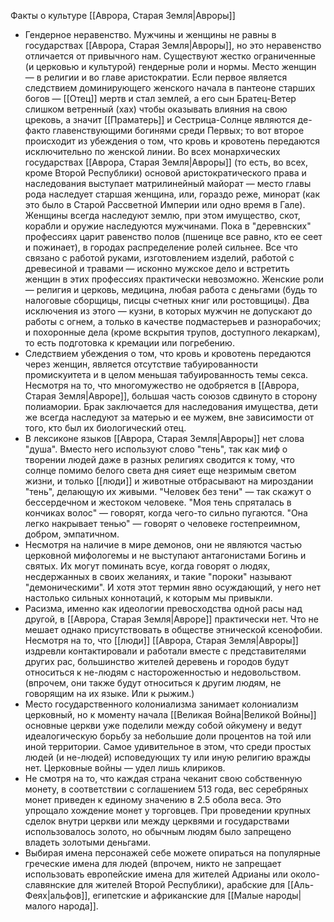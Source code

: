 Факты о культуре [[Аврора, Старая Земля|Авроры]]

* Гендерное неравенство. Мужчины и женщины не равны в государствах [[Аврора, Старая Земля|Авроры]], но это неравенство отличается от привычного нам. Существуют жестко ограниченные (и церковью и культурой) гендерные роли и нормы. Место женщин — в религии и во главе аристократии. Если первое является следствием доминирующего женского начала в пантеоне старших богов — [[Отец]] мертв и стал землей, а его сын Братец-Ветер слишком ветренный (хах) чтобы оказывать влияния на свою црековь, а значит [[Праматерь]] и Сестрица-Солнце являются де-факто главенствующими богинями среди Первых; то вот второе происходит из убеждения о том, что кровь и кровотень передаются исключительно по женской линии. Во всех монархических государствах [[Аврора, Старая Земля|Авроры]] (то есть, во всех, кроме Второй Республики) основой аристократического права и наследования выступает матрилинейный майорат — место главы рода наследует старшая женщина, или, гораздо реже, минорат (как это было в Старой Рассветной Империи или одно время в Гале). Женщины всегда наследуют землю, при этом имущество, скот, корабли и оружие наследуются мужчинами.
  Пока в "деревнских" профессиях царит равенство полов (пшенице все равно, кто ее сеет и пожинает), в городах распределение ролей сильнее. Все что связано с работой руками, изготовлением изделий, работой с древесиной и травами — исконно мужское дело и встретить женщин в этих профессиях практически невозможно. Женские роли — религия и церковь, медицина, любая работа с деньгами (будь то налоговые сборщицы, писцы счетных книг или ростовщицы). Два исключения из этого — кузни, в которых мужчин не допускают до работы с огнем, а только в качестве подмастерьев и разнорабочих; и похоронные дела (кроме вскрытия трупов, доступного лекаркам), то есть подготовка к кремации или погребению.
* Следствием убеждения о том, что кровь и кровотень передаются через женщин, является отсутствие табуированности промискуитета и в целом меньшая табуированность темы секса. Несмотря на то, что многомужество не одобряется в [[Аврора, Старая Земля|Авроре]], большая часть союзов сдвинуто в сторону полиамории. Брак заключается для наследования имущества, дети же всегда наследуют за матерью и ее мужем, вне зависимости от того, кто был их биологический отец. 
* В лексиконе языков [[Аврора, Старая Земля|Авроры]] нет слова "душа". Вместо него используют слово "тень", так как миф о творении людей даже в разных религиях сводится к тому, что солнце помимо белого света дня сияет еще незримым светом жизни, и только [[люди]] и животные отбрасывают на мироздании "тень", делающую их живыми.
  "Человек без тени" — так скажут о бессердечном и жестоком человеке. "Моя тень спряталась в кончиках волос" — говорят, когда чего-то сильно пугаются. "Она легко накрывает тенью" — говорят о человеке гостепреимном, добром, эмпатичном.
* Несмотря на наличие в мире демонов, они не являются частью церковной мифологемы и не выступают антагонистами Богинь и святых. Их могут поминать всуе, когда говорят о людях, несдержанных в своих желаниях, и такие "пороки" называют "демоническими". И хотя этот термин явно осуждающий, у него нет настолько сильных коннотаций, к которым мы привыкли.
* Расизма, именно как идеологии превосходства одной расы над другой, в [[Аврора, Старая Земля|Авроре]] практически нет. Что не мешает однако присутствовать в обществе этнической ксенофобии. Несмотря на то, что [[люди]] [[Аврора, Старая Земля|Авроры]] издревли контактировали и работали вместе с представителями других рас, большинство жителей деревень и городов будут относиться к не-людям с настороженностью и недовольством. (впрочем, они также будут относиться к другим людям, не говорящим на их языке. Или к рыжим.)
* Место государственного колониализма занимает колониализм церковный, но к моменту начала [[Великая Война|Великой Войны]] основные церкви уже поделили между собой ойкумену и ведут идеалогическую борьбу за небольшие доли процентов на той или иной территории. Самое удивительное в этом, что среди простых людей (и не-людей) исповедующих ту или иную религию вражды нет. Церковные войны — удел лишь клириков.
* Не смотря на то, что каждая страна чеканит свою собственную монету, в соответствии с соглашением 513 года, вес серебряных монет приведен к единому значению в 2.5 обола веса. Это упрощало хождение монет у торговцев. При проведении крупных сделок внутри церкви или между церквями и государствами использовалось золото, но обычным людям было запрещено владеть золотыми деньгами.
* Выбирая имена персонажей себе можете опираться на популярные греческие имена для людей (впрочем, никто не запрещает использовать европейские имена для жителей Адрианы или около-славянские для жителей Второй Республики), арабские для [[Аль-Феях|альфов]], египетские и африканские для [[Малые народы|малого народа]]. 